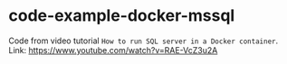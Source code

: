 # code-example-docker-mssql
Code from video tutorial `How to run SQL server in a Docker container`. Link: https://www.youtube.com/watch?v=RAE-VcZ3u2A
